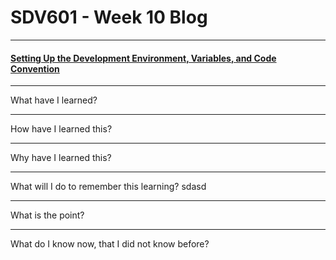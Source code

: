 # SDV601 - Week 10 Blog

------

#### <u>Setting Up the Development Environment, Variables, and Code Convention</u>

------

What have I learned?


------

How have I learned this?


------

Why have I learned this?


------

What will I do to remember this learning?
sdasd

------

What is the point?

------

What do I know now, that I did not know before?
